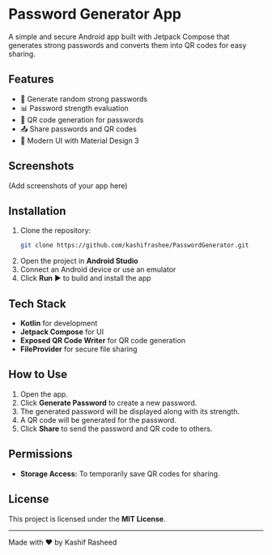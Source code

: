 # Password Generator App

A simple and secure Android app built with Jetpack Compose that generates strong passwords and converts them into QR codes for easy sharing.

## Features
- 🔐 Generate random strong passwords
- 📊 Password strength evaluation
- 📸 QR code generation for passwords
- 📤 Share passwords and QR codes
- 🎨 Modern UI with Material Design 3

## Screenshots
(Add screenshots of your app here)

## Installation
1. Clone the repository:
   ```bash
   git clone https://github.com/kashifrashee/PasswordGenerator.git
   ```
2. Open the project in **Android Studio**
3. Connect an Android device or use an emulator
4. Click **Run** ▶️ to build and install the app

## Tech Stack
- **Kotlin** for development
- **Jetpack Compose** for UI
- **Exposed QR Code Writer** for QR code generation
- **FileProvider** for secure file sharing

## How to Use
1. Open the app.
2. Click **Generate Password** to create a new password.
3. The generated password will be displayed along with its strength.
4. A QR code will be generated for the password.
5. Click **Share** to send the password and QR code to others.

## Permissions
- **Storage Access:** To temporarily save QR codes for sharing.

## License
This project is licensed under the **MIT License**.

---

Made with ❤️ by Kashif Rasheed

